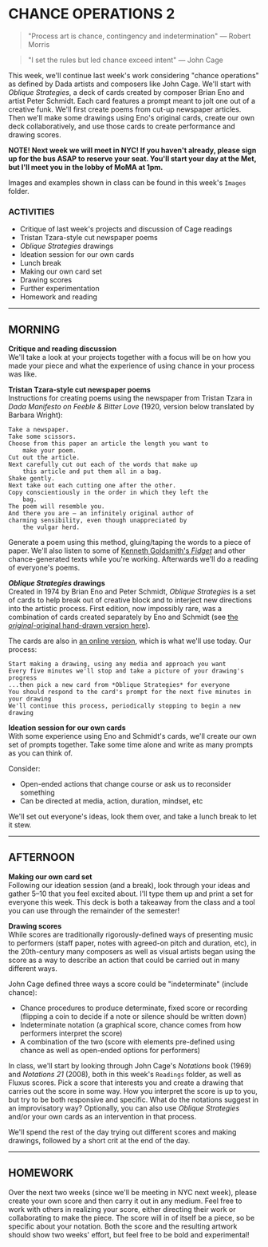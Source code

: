 
# CHANCE OPERATIONS 2

>"Process art is chance, contingency and indetermination" — Robert Morris

>"I set the rules but led chance exceed intent" — John Cage

This week, we'll continue last week's work considering "chance operations" as defined by Dada artists and composers like John Cage. We'll start with *Oblique Strategies*, a deck of cards created by composer Brian Eno and artist Peter Schmidt. Each card features a prompt meant to jolt one out of a creative funk. We'll first create poems from cut-up newspaper articles. Then we'll make some drawings using Eno's original cards, create our own deck collaboratively, and use those cards to create performance and drawing scores.

**NOTE! Next week we will meet in NYC! If you haven't already, please sign up for the bus ASAP to reserve your seat. You'll start your day at the Met, but I'll meet you in the lobby of MoMA at 1pm.**

Images and examples shown in class can be found in this week's `Images` folder.

### ACTIVITIES  
- Critique of last week's projects and discussion of Cage readings  
- Tristan Tzara-style cut newspaper poems  
- *Oblique Strategies* drawings  
- Ideation session for our own cards  
- Lunch break  
- Making our own card set  
- Drawing scores  
- Further experimentation  
- Homework and reading  

<hr>

## MORNING  
**Critique and reading discussion**  
We'll take a look at your projects together with a focus will be on how you made your piece and what the experience of using chance in your process was like.  

**Tristan Tzara-style cut newspaper poems**  
Instructions for creating poems using the newspaper from Tristan Tzara in *Dada Manifesto on Feeble & Bitter Love* (1920, version below translated by Barbara Wright):  
	
    Take a newspaper.
    Take some scissors.
    Choose from this paper an article the length you want to
        make your poem.
    Cut out the article.
    Next carefully cut out each of the words that make up
        this article and put them all in a bag.
    Shake gently.
    Next take out each cutting one after the other.
    Copy conscientiously in the order in which they left the
        bag.
    The poem will resemble you.
    And there you are — an infinitely original author of
    charming sensibility, even though unappreciated by
        the vulgar herd.

Generate a poem using this method, gluing/taping the words to a piece of paper. We'll also listen to some of [Kenneth Goldsmith's *Fidget*](http://www.writing.upenn.edu/pennsound/x/Goldsmith-Fidget.html) and other chance-generated texts while you're working. Afterwards we'll do a reading of everyone's poems.

***Oblique Strategies* drawings**  
Created in 1974 by Brian Eno and Peter Schmidt, *Oblique Strategies* is a set of cards to help break out of creative block and to interject new directions into the artistic process. First edition, now impossibly rare, was a combination of cards created separately by Eno and Schmidt (see [the *original*-original hand-drawn version here](http://www.openculture.com/2018/12/behold-original-deck-oblique-strategies-cards-handwritten-brian-eno.html)). 

The cards are also in [an online version](http://stoney.sb.org/eno/oblique.html), which is what we'll use today. Our process:  
	
    Start making a drawing, using any media and approach you want  
    Every five minutes we'll stop and take a picture of your drawing's progress
    ...then pick a new card from *Oblique Strategies* for everyone  
    You should respond to the card's prompt for the next five minutes in your drawing  
    We'll continue this process, periodically stopping to begin a new drawing  

**Ideation session for our own cards**  
With some experience using Eno and Schmidt's cards, we'll create our own set of prompts together. Take some time alone and write as many prompts as you can think of.

Consider:  
- Open-ended actions that change course or ask us to reconsider something  
- Can be directed at media, action, duration, mindset, etc  

We'll set out everyone's ideas, look them over, and take a lunch break to let it stew.

<hr>

## AFTERNOON  
**Making our own card set**  
Following our ideation session (and a break), look through your ideas and gather 5–10 that you feel excited about. I'll type them up and print a set for everyone this week. This deck is both a takeaway from the class and a tool you can use through the remainder of the semester!  

**Drawing scores**  
While scores are traditionally rigorously-defined ways of presenting music to performers (staff paper, notes with agreed-on pitch and duration, etc), in the 20th-century many composers as well as visual artists began using the score as a way to describe an action that could be carried out in many different ways. 

John Cage defined three ways a score could be "indeterminate" (include chance):  
- Chance procedures to produce determinate, fixed score or recording (flipping a coin to decide if a note or silence should be written down)  
- Indeterminate notation (a graphical score, chance comes from how performers interpret the score)  
- A combination of the two (score with elements pre-defined using chance as well as open-ended options for performers)  

In class, we'll start by looking through John Cage's *Notations* book (1969) and *Notations 21* (2008), both in this week's `Readings` folder, as well as Fluxus scores. Pick a score that interests you and create a drawing that carries out the score in some way. How you interpret the score is up to you, but try to be both responsive and specific. What do the notations suggest in an improvisatory way? Optionally, you can also use *Oblique Strategies* and/or your own cards as an intervention in that process.

We'll spend the rest of the day trying out different scores and making drawings, followed by a short crit at the end of the day.

<hr>

## HOMEWORK  
Over the next two weeks (since we'll be meeting in NYC next week), please create your own score and then carry it out in any medium. Feel free to work with others in realizing your score, either directing their work or collaborating to make the piece. The score will in of itself be a piece, so be specific about your notation. Both the score and the resulting artwork should show two weeks' effort, but feel free to be bold and experimental!


